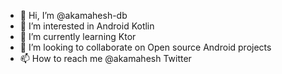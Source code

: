 - 👋 Hi, I’m @akamahesh-db
- 👀 I’m interested in Android Kotlin
- 🌱 I’m currently learning Ktor
- 💞️ I’m looking to collaborate on Open source Android projects
- 📫 How to reach me @akamahesh Twitter

<!---
akamahesh-db/akamahesh-db is a ✨ special ✨ repository because its `README.md` (this file) appears on your GitHub profile.
You can click the Preview link to take a look at your changes.
--->
